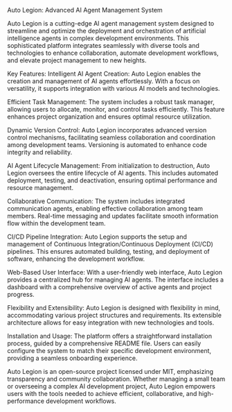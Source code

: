 Auto Legion: Advanced AI Agent Management System

Auto Legion is a cutting-edge AI agent management system designed to streamline and optimize the deployment and orchestration of artificial intelligence agents in complex development environments. This sophisticated platform integrates seamlessly with diverse tools and technologies to enhance collaboration, automate development workflows, and elevate project management to new heights.

Key Features:
Intelligent AI Agent Creation:
Auto Legion enables the creation and management of AI agents effortlessly. With a focus on versatility, it supports integration with various AI models and technologies.

Efficient Task Management:
The system includes a robust task manager, allowing users to allocate, monitor, and control tasks efficiently. This feature enhances project organization and ensures optimal resource utilization.

Dynamic Version Control:
Auto Legion incorporates advanced version control mechanisms, facilitating seamless collaboration and coordination among development teams. Versioning is automated to enhance code integrity and reliability.

AI Agent Lifecycle Management:
From initialization to destruction, Auto Legion oversees the entire lifecycle of AI agents. This includes automated deployment, testing, and deactivation, ensuring optimal performance and resource management.

Collaborative Communication:
The system includes integrated communication agents, enabling effective collaboration among team members. Real-time messaging and updates facilitate smooth information flow within the development team.

CI/CD Pipeline Integration:
Auto Legion supports the setup and management of Continuous Integration/Continuous Deployment (CI/CD) pipelines. This ensures automated building, testing, and deployment of software, enhancing the development workflow.

Web-Based User Interface:
With a user-friendly web interface, Auto Legion provides a centralized hub for managing AI agents. The interface includes a dashboard with a comprehensive overview of active agents and project progress.

Flexibility and Extensibility:
Auto Legion is designed with flexibility in mind, accommodating various project structures and requirements. Its extensible architecture allows for easy integration with new technologies and tools.

Installation and Usage:
The platform offers a straightforward installation process, guided by a comprehensive README file. Users can easily configure the system to match their specific development environment, providing a seamless onboarding experience.

Auto Legion is an open-source project licensed under MIT, emphasizing transparency and community collaboration. Whether managing a small team or overseeing a complex AI development project, Auto Legion empowers users with the tools needed to achieve efficient, collaborative, and high-performance development workflows.

